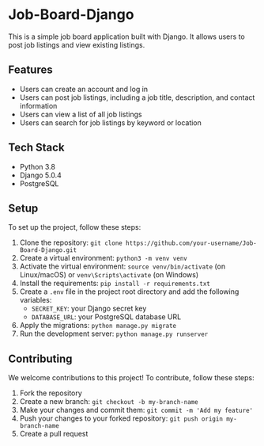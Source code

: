 # Job-Board-Django

This is a simple job board application built with Django. It allows users to post job listings and view existing listings.

## Features

- Users can create an account and log in
- Users can post job listings, including a job title, description, and contact information
- Users can view a list of all job listings
- Users can search for job listings by keyword or location

## Tech Stack

- Python 3.8
- Django 5.0.4
- PostgreSQL

## Setup

To set up the project, follow these steps:

1. Clone the repository: `git clone https://github.com/your-username/Job-Board-Django.git`
2. Create a virtual environment: `python3 -m venv venv`
3. Activate the virtual environment: `source venv/bin/activate` (on Linux/macOS) or `venv\Scripts\activate` (on Windows)
4. Install the requirements: `pip install -r requirements.txt`
5. Create a `.env` file in the project root directory and add the following variables:
   - `SECRET_KEY`: your Django secret key
   - `DATABASE_URL`: your PostgreSQL database URL
6. Apply the migrations: `python manage.py migrate`
7. Run the development server: `python manage.py runserver`

## Contributing

We welcome contributions to this project! To contribute, follow these steps:

1. Fork the repository
2. Create a new branch: `git checkout -b my-branch-name`
3. Make your changes and commit them: `git commit -m 'Add my feature'`
4. Push your changes to your forked repository: `git push origin my-branch-name`
5. Create a pull request
